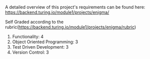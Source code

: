A detailed overview of this project's requirements can be found here:
https://backend.turing.io/module1/projects/enigma/

Self Graded according to the rubric(https://backend.turing.io/module1/projects/enigma/rubric)

1. Functionality: 4
2. Object Oriented Programming: 3
3. Test Driven Development: 3
4. Version Control: 3
